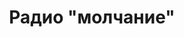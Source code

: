 ---
draft: false
slug: radio-molchanie-de57fd98
title: Радио "молчание"
type: books
params:
  authors:
    - Alice Oseman, Элис Осман
  book_title: Радио "молчание"
  book_description: 'Что, если все, ради чего ты живешь, — абсолютная ложь? Фрэнсис — круглая отличница и староста школы. У нее в жизни есть одна-единственная мечта — поступить в Кембридж. Но помимо учебников и списков литературы она втайне обожает «Город Юниверс», фантастический подкаст, который ведет некий человек по имени Радио. Фрэнсис — одна из главных его поклонниц и играет далеко не последнюю роль в фандоме: она рисует арты и скетчи. Однажды в личку ей падает сообщение от… Радио, который просит Фрэнсис рисовать для подкаста. С этой самой минуты жизнь Фрэнсис переворачивается с ног на голову.'
  cover: https://images-na.ssl-images-amazon.com/images/S/compressed.photo.goodreads.com/books/1629708223i/58834146.jpg
  isbn: '9785604629055'
  languages:
    - Русский
  goodreads_link: https://www.goodreads.com/book/show/58834146
  page_count: '416'
  publication_year: '2021'
  publishers:
    - Popcorn books
  russian_audioversion: false
  russian_translation_status: exists
  short_book_description: Что, если все, ради чего ты живешь, — абсолютная ложь? Фрэнсис — круглая отличница и староста школы. У нее в жизни есть одна-единственная мечта — поступить в Кембридж…
  tags:
    - lgbtq-plus
    - audiobook
    - coming of age
    - contemporary
    - fiction
    - mental health
    - queer
    - romance
    - young adult (ya)
---